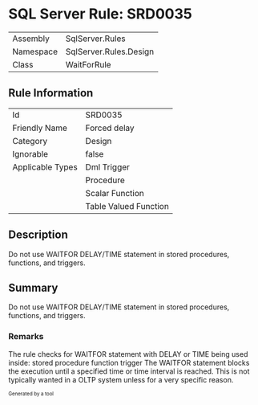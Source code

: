 ﻿# SQL Server Rule: SRD0035
  
|    |    |
|----|----|
| Assembly | SqlServer.Rules |
| Namespace | SqlServer.Rules.Design |
| Class | WaitForRule |
  
## Rule Information
  
|    |    |
|----|----|
| Id | SRD0035 |
| Friendly Name | Forced delay |
| Category | Design |
| Ignorable | false |
| Applicable Types | Dml Trigger  |
|   | Procedure |
|   | Scalar Function |
|   | Table Valued Function |
  
## Description
  
Do not use WAITFOR DELAY/TIME statement in stored procedures, functions, and triggers.
  
## Summary
  
Do not use WAITFOR DELAY/TIME statement in stored procedures, functions, and triggers.
  
### Remarks
  
The rule checks for WAITFOR statement with DELAY or TIME being used inside:
<list type="bullet">
    <item>stored procedure</item>
    <item>function</item>
    <item>trigger</item>
</list>
The WAITFOR statement blocks the execution until a specified time or time interval is reached.
This is not typically wanted in a OLTP system unless for a very specific reason.
  
<sub><sup>Generated by a tool</sup></sub>
